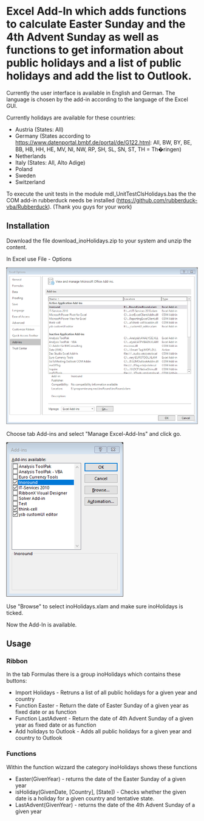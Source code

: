 # Excel Add-In which adds functions to calculate Easter Sunday and the 4th Advent Sunday as well as functions to get information about public holidays and a list of public holidays and add the list to Outlook.

Currently the user interface is available in English and German. The language is chosen by the add-in according to the language of the Excel GUI.

Currently holidays are available for these countries:

* Austria (States: All)
* Germany (States according to https://www.datenportal.bmbf.de/portal/de/G122.html: All, BW, BY, BE, BB, HB, HH, HE, MV, NI, NW, RP, SH, SL, SN, ST, TH = Th�ringen)
* Netherlands
* Italy (States: All, Alto Adige)
* Poland
* Sweden
* Switzerland

To execute the unit tests in the module mdl_UnitTestClsHolidays.bas the the COM add-in rubberduck needs be installed (https://github.com/rubberduck-vba/Rubberduck).
(Thank you guys for your work)

## Installation

Download the file download_inoHolidays.zip to your system and unzip the content.

In Excel use File - Options

![fileoptions](./images/fileoptions.png)

Choose tab Add-ins and select "Manage Excel-Add-Ins" and click go.

![addins](./images/addins.png)

Use "Browse" to select inoHolidays.xlam and make sure inoHolidays is ticked.

Now the Add-In is available.

## Usage

### Ribbon
In the tab Formulas there is a group inoHolidays which contains these buttons:

* Import Holidays - Retruns a list of all public holidays for a given year and country
* Function Easter - Return the date of Easter Sunday of a given year as fixed date or as function
* Function LastAdvent - Return the date of 4th Advent Sunday of a given year as fixed date or as function
* Add holidays to Outlook - Adds all public holidays for a given year and country to Outlook

### Functions

Within the function wizzard the category inoHolidays shows these functions

* Easter(GivenYear) - returns the date of the Easter Sunday of a given year
* isHoliday(GivenDate, [Country], [State]) - Checks whether the given date is a holiday for a given country and tentative state.
* LastAdvent(GivenYear) - returns the date of the 4th Advent Sunday of a given year



